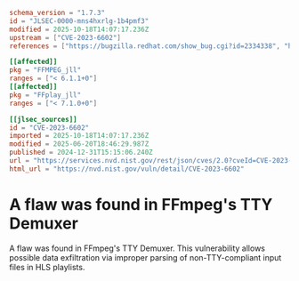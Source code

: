 ```toml
schema_version = "1.7.3"
id = "JLSEC-0000-mns4hxrlg-1b4pmf3"
modified = 2025-10-18T14:07:17.236Z
upstream = ["CVE-2023-6602"]
references = ["https://bugzilla.redhat.com/show_bug.cgi?id=2334338", "https://bugzilla.redhat.com/show_bug.cgi?id=2334338"]

[[affected]]
pkg = "FFMPEG_jll"
ranges = ["< 6.1.1+0"]
[[affected]]
pkg = "FFplay_jll"
ranges = ["< 7.1.0+0"]

[[jlsec_sources]]
id = "CVE-2023-6602"
imported = 2025-10-18T14:07:17.236Z
modified = 2025-06-20T18:46:29.987Z
published = 2024-12-31T15:15:06.240Z
url = "https://services.nvd.nist.gov/rest/json/cves/2.0?cveId=CVE-2023-6602"
html_url = "https://nvd.nist.gov/vuln/detail/CVE-2023-6602"
```

# A flaw was found in FFmpeg's TTY Demuxer

A flaw was found in FFmpeg's TTY Demuxer. This vulnerability allows possible data exfiltration via improper parsing of non-TTY-compliant input files in HLS playlists.

